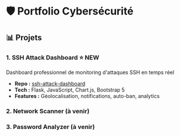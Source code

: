 # 🛡️ Portfolio Cybersécurité

## 📊 Projets

### 1. SSH Attack Dashboard ⭐ NEW
Dashboard professionnel de monitoring d'attaques SSH en temps réel
- **Repo :** [ssh-attack-dashboard](https://github.com/Boubou-25/ssh-attack-dashboard)
- **Tech :** Flask, JavaScript, Chart.js, Bootstrap 5
- **Features :** Géolocalisation, notifications, auto-ban, analytics

### 2. Network Scanner (à venir)
### 3. Password Analyzer (à venir)

